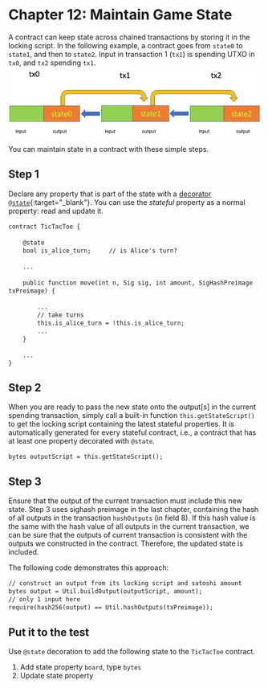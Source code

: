 # Chapter 12: Maintain Game State

A contract can keep state across chained transactions by storing it in the locking script. In the following example, a contract goes from `state0` to `state1`, and then to `state2`. Input in transaction 1 (`tx1`) is spending UTXO in `tx0`, and `tx2` spending `tx1`.
![](https://github.com/sCrypt-Inc/image-hosting/blob/master/learn-scrypt-courses/06.png?raw=true)

You can maintain state in a contract with these simple steps.

## Step 1 
Declare any property that is part of the state with a [decorator `@state`](https://scryptdoc.readthedocs.io/en/latest/state.html){:target="_blank"}. You can use the *stateful* property as a normal property: read and update it.

```
contract TicTacToe {

    @state
    bool is_alice_turn;     // is Alice's turn?

    ...

    public function move(int n, Sig sig, int amount, SigHashPreimage txPreimage) {

        ...
        // take turns
        this.is_alice_turn = !this.is_alice_turn;
        ...
    }

    ...
}
```

## Step 2
When you are ready to pass the new state onto the output[s] in the current spending transaction, simply call a built-in function `this.getStateScript()` to get the locking script containing the latest stateful properties. It is automatically generated for every stateful contract, i.e., a contract that has at least one property decorated with `@state`.

```
bytes outputScript = this.getStateScript();
```

## Step 3
Ensure that the output of the current transaction must include this new state. 
Step 3 uses sighash preimage in the last chapter, containing the hash of all outputs in the transaction `hashOutputs` (in field 8). If this hash value is the same with the hash value of all outputs in the current transaction, we can be sure that the outputs of current transaction is consistent with the outputs we constructed in the contract. Therefore, the updated state is included.

The following code demonstrates this approach:

```
// construct an output from its locking script and satoshi amount
bytes output = Util.buildOutput(outputScript, amount);
// only 1 input here
require(hash256(output) == Util.hashOutputs(txPreimage));
```

## Put it to the test

Use `@state` decoration to add the following state to the `TicTacToe` contract.

1. Add state property `board`, type `bytes`
2. Update state property
